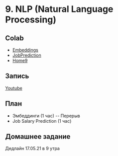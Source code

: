 # 9. NLP (Natural Language Processing)

## Colab
* [Embeddings](https://colab.research.google.com/github/samstikhin/ml2021/blob/master/09-NLP/Embeddings.ipynb)
* [JobPrediction](https://colab.research.google.com/github/samstikhin/ml2021/blob/master/09-NLP/JobPrediction.ipynb)
* [Home9](https://colab.research.google.com/github/samstikhin/ml2021/blob/master/09-NLP/Home9.ipynb)

## Запись 
[Youtube](https://www.youtube.com/watch?v=pwSRxr07jxk)

## План
* Эмбеддинги (1 час)
-- Перерыв
* Job Salary Prediction (1 час)


## Домашнее задание
Дедлайн 17.05.21 в 9 утра
